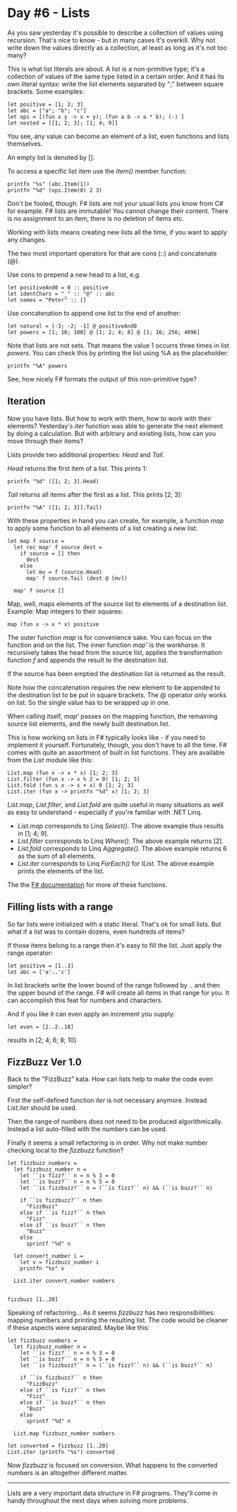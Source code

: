 # Day #6 - Lists
As you saw yesterday it's possible to describe a collection of values using recursion. That's nice to know - but in many cases it's overkill. Why not write down the values directly as a collection, at least as long as it's not too many?

This is what list literals are about. A list is a non-primitive type; it's a collection of values of the same type listed in a certain order. And it has its own literal syntax: write the list elements separated by ";" between square brackets. Some examples:

```
let positive = [1; 2; 3]
let abc = ["a"; "b"; "c"]
let ops = [(fun x y -> x + y); (fun a b -> a * b); (-) ]
let nested = [[1; 2; 3]; [1; 4; 9]]
```

You see, any value can become an element of a list, even functions and lists themselves.

An empty list is denoted by [].

To access a specific list item use the _Item()_ member function:

```
printfn "%s" (abc.Item(1))
printfn "%d" (ops.Item(0) 2 3)
```

Don't be fooled, though. F# lists are not your usual lists you know from C# for example. F# lists are immutable! You cannot change their content. There is no assignment to an item, there is no deletion of items etc.

Working with lists means creating new lists all the time, if you want to apply any changes.

The two most important operators for that are cons (::) and concatenate (@).

Use cons to prepend a new head to a list, e.g.

```
let positiveAnd0 = 0 :: positive
let identChars = "_" :: "@" :: abc
let names = "Peter" :: []
```

Use concatenation to append one list to the end of another:

```
let natural = [-3; -2; -1] @ positiveAnd0
let powers = [1; 10; 100] @ [1; 2; 4; 8] @ [1; 16; 256; 4096]
```

Note that lists are not sets. That means the value 1 occurrs three times in list _powers_. You can check this by printing the list using %A as the placeholder:

```
printfn "%A" powers
```

See, how nicely F# formats the output of this non-primitive type?

## Iteration
Now you have lists. But how to work with them, how to work with their elements? Yesterday's _iter_ function was able to generate the next element by doing a calculation. But with arbitrary and existing lists, how can you move through their items?

Lists provide two additional properties: _Head_ and _Tail_.

_Head_ returns the first item of a list. This prints 1:

```
printfn "%d" ([1; 2; 3].Head)
``` 

_Tail_ returns all items after the first as a list. This prints [2; 3]:

```
printfn "%A" ([1; 2; 3]].Tail)
```

With these properties in hand you can create, for example, a function _map_ to apply some function to all elements of a list creating a new list:

```
let map f source =
  let rec map' f source dest =
    if source = [] then
      dest
    else
      let mv = f (source.Head)
      map' f source.Tail (dest @ [mv])
      
  map' f source []
```

Map, well, maps elements of the source list to elements of a destination list. Example: Map integers to their squares:

```
map (fun x -> x * x) positive
```

The outer function _map_ is for convenience sake. You can focus on the function and on the list. The inner function _map'_ is the workhorse. It recursively takes the head from the source list, applies the transformation function _f_ and appends the result to the destination list.

If the source has been emptied the destination list is returned as the result.

Note how the concatenation requires the new element to be appended to the destination list to be put in square brackets. The @ operator only works on list. So the single value has to be wrapped up in one.

When calling itself, _map'_ passes on the mapping function, the remaining source list elements, and the newly built destination list.

This is how working on lists in F# typically looks like - if you need to implement it yourself. Fortunately, though, you don't have to all the time. F# comes with quite an assortment of built in list functions. They are available from the _List_ module like this:

```
List.map (fun x -> x * x) [1; 2; 3]
List.filter (fun x -> x % 2 = 0) [1; 2; 3]
List.fold (fun s x -> s + x) 0 [1; 2; 3]
List.iter (fun x -> printfn "%d" x) [1; 2; 3]
```

_List.map_, _List.filter_, and _List.fold_ are quite useful in many situations as well as easy to understand - especially if you're familiar with .NET Linq.

* _List.map_ corresponds to Linq _Select()_. The above example thus results in [1; 4; 9].
* _List.filter_ corresponds to Linq _Where()_. The above example returns [2].
* _List.fold_ corresponds to Linq _Aggregate()_. The above example returns 6 as the sum of all elements.
* _List.iter_ corresponds to Linq _ForEach()_ for _IList<T>_. The above example prints the elements of the list.

The the [F# documentation](https://msdn.microsoft.com/en-us/library/dd233224.aspx) for more of these functions.

## Filling lists with a range
So far lists were initialized with a static literal. That's ok for small lists. But what if a list was to contain dozens, even hundreds of items?

If those items belong to a range then it's easy to fill the list. Just apply the range operator:

```
let positive = [1..3]
let abc = ['a'..'c']
```

In list brackets write the lower bound of the range followed by .. and then the upper bound of the range. F# will create all items in that range for you. It can accomplish this feat for numbers and characters.

And if you like it can even apply an increment you supply:

```
let even = [2..2..10]
```

results in [2; 4; 6; 8; 10]

## FizzBuzz Ver 1.0
Back to the "FizzBuzz" kata. How can lists help to make the code even simpler?

First the self-defined function _iter_ is not necessary anymore. Instead _List.iter_ should be used.

Then the range of numbers does not need to be produced algorithmically. Instead a list auto-filled with the numbers can be used.

Finally it seems a small refactoring is in order. Why not make number checking local to the _fizzbuzz_ function?

```
let fizzbuzz numbers =
  let fizzbuzz_number n =
    let ``is fizz?`` n = n % 3 = 0
    let ``is buzz?`` n = n % 5 = 0
    let ``is fizzbuzz?`` n = (``is fizz?`` n) && (``is buzz?`` n)
      
    if ``is fizzbuzz?`` n then
      "FizzBuzz"
    else if ``is fizz?`` n then
      "Fizz"
    else if ``is buzz?`` n then
      "Buzz"
    else
      sprintf "%d" n  

  let convert_number i =
    let v = fizzbuzz_number i
    printfn "%s" v
  
  List.iter convert_number numbers
    
    
fizzbuzz [1..20]
```

Speaking of refactoring... As it seems _fizzbuzz_ has two responsibilities: mapping numbers and printing the resulting list. The code would be cleaner if these aspects were separated. Maybe like this:

```
let fizzbuzz numbers =
  let fizzbuzz_number n =
    let ``is fizz?`` n = n % 3 = 0
    let ``is buzz?`` n = n % 5 = 0
    let ``is fizzbuzz?`` n = (``is fizz?`` n) && (``is buzz?`` n)
      
    if ``is fizzbuzz?`` n then
      "FizzBuzz"
    else if ``is fizz?`` n then
      "Fizz"
    else if ``is buzz?`` n then
      "Buzz"
    else
      sprintf "%d" n  
  
  List.map fizzbuzz_number numbers
    
let converted = fizzbuzz [1..20]
List.iter (printfn "%s") converted
```

Now _fizzbuzz_ is focused on conversion. What happens to the converted numbers is an altogether different matter.

***

Lists are a very important data structure in F# programs. They'll come in handy throughout the next days when solving more problems.

